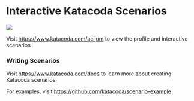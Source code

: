 # Interactive Katacoda Scenarios

[![](http://shields.katacoda.com/katacoda/acijum/count.svg)](https://www.katacoda.com/acijum "Get your profile on Katacoda.com")

Visit https://www.katacoda.com/acijum to view the profile and interactive scenarios

### Writing Scenarios
Visit https://www.katacoda.com/docs to learn more about creating Katacoda scenarios

For examples, visit https://github.com/katacoda/scenario-example
